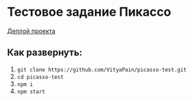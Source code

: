 # Тестовое задание Пикассо
[Деплой проекта](https://vityapain.github.io/picasso-test/)

## Как развернуть:
1) `git clone https://github.com/VityaPain/picasso-test.git`
2) `cd picasso-test`
3) `npm i`
4) `npm start` 